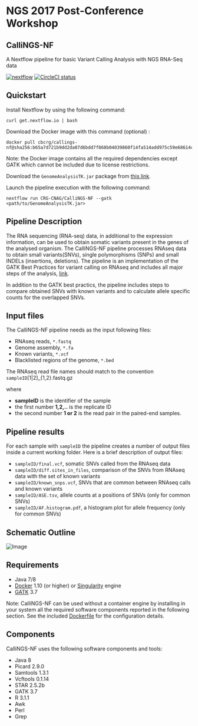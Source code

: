 # NGS 2017 Post-Conference Workshop

## CalliNGS-NF
A Nextflow pipeline for basic Variant Calling Analysis with NGS RNA-Seq data

[![nextflow](https://img.shields.io/badge/nextflow-%E2%89%A50.24.0-brightgreen.svg)](http://nextflow.io)
[![CircleCI status](https://circleci.com/gh/CRG-CNAG/CalliNGS-NF.png?style=shield)](https://circleci.com/gh/CRG-CNAG/CalliNGS-NF/tree/master)

## Quickstart 

Install Nextflow by using the following command: 

    curl get.nextflow.io | bash 
    
Download the Docker image with this command (optional) : 

    docker pull cbcrg/callings-nf@sha256:b65a7d721b9dd2da07d6bdd7f868b04039860f14fa514add975c59e68614c310
    
Note: the Docker image contains all the required dependencies except GATK which 
cannot be included due to license restrictions. 

Download the `GenomeAnalysisTK.jar` package from [this link](https://software.broadinstitute.org/gatk/download/).    

Launch the pipeline execution with the following command: 

    nextflow run CRG-CNAG/CalliNGS-NF --gatk <path/to/GenomeAnalysisTK.jar>


## Pipeline Description

The RNA sequencing (RNA-seq) data, in additional to the expression information, can be used to obtain somatic variants present in the genes of the analysed organism. The CalliNGS-NF pipeline processes RNAseq data to obtain small variants(SNVs), single polymorphisms (SNPs) and small INDELs (insertions, deletions). The pipeline is an implementation of the GATK Best Practices for variant calling on RNAseq and includes all major steps of the analysis, [link](http://gatkforums.broadinstitute.org/gatk/discussion/3892/the-gatk-best-practices-for-variant-calling-on-rnaseq-in-full-detail). 

In addition to the GATK best practics, the pipeline includes steps to compare obtained SNVs with known variants and to calculate allele specific counts for the overlapped SNVs.

## Input files

The CalliNGS-NF pipeline needs as the input following files:
* RNAseq reads, `*.fastq`
* Genome assembly, `*.fa`
* Known variants, `*.vcf`
* Blacklisted regions of the genome, `*.bed`

The RNAseq read file names should match to the convention  `sampleID`[1|2]_{1,2}.fastq.gz 

where 
* **sampleID** is the identifier of the sample
* the first number **1,2,..** is the replicate ID
* the second number **1 or 2** is the read pair in the paired-end samples.


## Pipeline results

For each sample with `sampleID` the pipeline creates a number of output files inside a current working folder.
Here is a brief description of output files:
* `sampleID/final.vcf`,  somatic SNVs called from the RNAseq data
* `sampleID/diff.sites_in_files`, comparison of the SNVs from RNAseq data with the set of known variants
* `sampleID/known_snps.vcf`, SNVs that are common between RNAseq calls and known variants
* `sampleID/ASE.tsv`, allele counts at a positions of SNVs (only for common SNVs)
* `sampleID/AF.histogram.pdf`, a histogram plot for allele frequency (only for common SNVs)


## Schematic Outline
![Image](../master/figures/workflow.png?raw=true)

## Requirements 

* Java 7/8
* [Docker](https://www.docker.com/) 1.10 (or higher) or [Singularity](http://singularity.lbl.gov) engine
* [GATK](https://software.broadinstitute.org/gatk/) 3.7 

Note: CalliNGS-NF can be used without a container engine by installing in your system all the 
required software components reported in the following section. See the included 
[Dockerfile](docker/Dockerfile) for the configuration details.
 

## Components 

CalliNGS-NF uses the following software components and tools: 

* Java 8 
* Picard 2.9.0
* Samtools 1.3.1
* Vcftools 0.1.14
* STAR 2.5.2b
* GATK 3.7
* R 3.1.1 
* Awk
* Perl
* Grep
